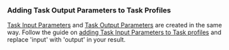 ### Adding Task Output Parameters to Task Profiles

[Task Input Parameters](../concepts/fhir/task.md#task-input-parameters) and [Task Output Parameters](../concepts/fhir/task.md#task-output-parameters) are created in the same way.
Follow the guide on [adding Task Input Parameters to Task profiles](adding-task-input-parameters-to-task-profiles.md) and replace
'input' with 'output' in your result.